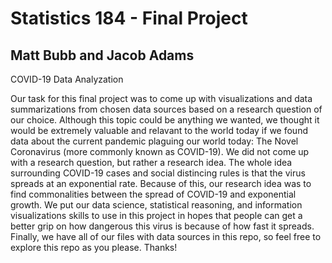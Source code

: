 # Statistics 184 - Final Project
## Matt Bubb and Jacob Adams

COVID-19 Data Analyzation

Our task for this final project was to come up with visualizations and data summarizations from chosen data sources based on a research question of our choice. Although this topic could be anything we wanted, we thought it would be extremely valuable and relavant to the world today if we found data about the current pandemic plaguing our world today: The Novel Coronavirus (more commonly known as COVID-19). We did not come up with a research question, but rather a research idea. The whole idea surrounding COVID-19 cases and social distincing rules is that the virus spreads at an exponential rate. Because of this, our research idea was to find commonalities between the spread of COVID-19 and exponential growth. We put our data science, statistical reasoning, and information visualizations skills to use in this project in hopes that people can get a better grip on how dangerous this virus is because of how fast it spreads. Finally, we have all of our files with data sources in this repo, so feel free to explore this repo as you please. Thanks! 
